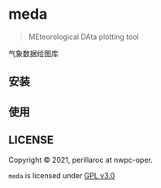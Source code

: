 # meda

> MEteorological DAta plotting tool

气象数据绘图库

## 安装

## 使用

## LICENSE

Copyright &copy; 2021, perillaroc at nwpc-oper.

`meda` is licensed under [GPL v3.0](LICENSE.md)